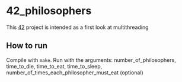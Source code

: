 # 42_philosophers
This [42](https://42.fr/en/homepage/) project is intended as a first look at multithreading

## How to run
Compile with `make`. 
Run with the arguments:
	number_of_philosophers,
	time_to_die, 
	time_to_eat,
	time_to_sleep,
	number_of_times_each_philosopher_must_eat (optional)
